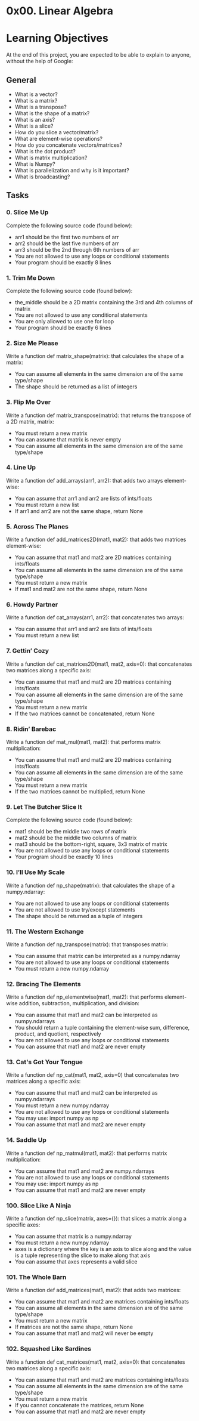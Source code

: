 # 0x00. Linear Algebra
# Learning Objectives
At the end of this project, you are expected to be able to explain to anyone, without the help of Google:

## General
* What is a vector?
* What is a matrix?
* What is a transpose?
* What is the shape of a matrix?
* What is an axis?
* What is a slice?
* How do you slice a vector/matrix?
* What are element-wise operations?
* How do you concatenate vectors/matrices?
* What is the dot product?
* What is matrix multiplication?
* What is Numpy?
* What is parallelization and why is it important?
* What is broadcasting?

## Tasks

### 0. Slice Me Up
Complete the following source code (found below):

* arr1 should be the first two numbers of arr
* arr2 should be the last five numbers of arr
* arr3 should be the 2nd through 6th numbers of arr
* You are not allowed to use any loops or conditional statements
* Your program should be exactly 8 lines

### 1. Trim Me Down
Complete the following source code (found below):

* the_middle should be a 2D matrix containing the 3rd and 4th columns of matrix
* You are not allowed to use any conditional statements
* You are only allowed to use one for loop
* Your program should be exactly 6 lines

### 2. Size Me Please
Write a function def matrix_shape(matrix): that calculates the shape of a matrix:

* You can assume all elements in the same dimension are of the same type/shape
* The shape should be returned as a list of integers

### 3. Flip Me Over
Write a function def matrix_transpose(matrix): that returns the transpose of a 2D matrix, matrix:

* You must return a new matrix
* You can assume that matrix is never empty
* You can assume all elements in the same dimension are of the same type/shape

### 4. Line Up
Write a function def add_arrays(arr1, arr2): that adds two arrays element-wise:

* You can assume that arr1 and arr2 are lists of ints/floats
* You must return a new list
* If arr1 and arr2 are not the same shape, return None

### 5. Across The Planes
Write a function def add_matrices2D(mat1, mat2): that adds two matrices element-wise:

* You can assume that mat1 and mat2 are 2D matrices containing ints/floats
* You can assume all elements in the same dimension are of the same type/shape
* You must return a new matrix
* If mat1 and mat2 are not the same shape, return None

### 6. Howdy Partner
Write a function def cat_arrays(arr1, arr2): that concatenates two arrays:

* You can assume that arr1 and arr2 are lists of ints/floats
* You must return a new list

### 7. Gettin’ Cozy
Write a function def cat_matrices2D(mat1, mat2, axis=0): that concatenates two matrices along a specific axis:

* You can assume that mat1 and mat2 are 2D matrices containing ints/floats
* You can assume all elements in the same dimension are of the same type/shape
* You must return a new matrix
* If the two matrices cannot be concatenated, return None

### 8. Ridin’ Barebac
Write a function def mat_mul(mat1, mat2): that performs matrix multiplication:

* You can assume that mat1 and mat2 are 2D matrices containing ints/floats
* You can assume all elements in the same dimension are of the same type/shape
* You must return a new matrix
* If the two matrices cannot be multiplied, return None

### 9. Let The Butcher Slice It
Complete the following source code (found below):

* mat1 should be the middle two rows of matrix
* mat2 should be the middle two columns of matrix
* mat3 should be the bottom-right, square, 3x3 matrix of matrix
* You are not allowed to use any loops or conditional statements
* Your program should be exactly 10 lines

### 10. I’ll Use My Scale
Write a function def np_shape(matrix): that calculates the shape of a numpy.ndarray:

* You are not allowed to use any loops or conditional statements
* You are not allowed to use try/except statements
* The shape should be returned as a tuple of integers

### 11. The Western Exchange
Write a function def np_transpose(matrix): that transposes matrix:

* You can assume that matrix can be interpreted as a numpy.ndarray
* You are not allowed to use any loops or conditional statements
* You must return a new numpy.ndarray

### 12. Bracing The Elements
Write a function def np_elementwise(mat1, mat2): that performs element-wise addition, subtraction, multiplication, and division:

* You can assume that mat1 and mat2 can be interpreted as numpy.ndarrays
* You should return a tuple containing the element-wise sum, difference, product, and quotient, respectively
* You are not allowed to use any loops or conditional statements
* You can assume that mat1 and mat2 are never empty

### 13. Cat's Got Your Tongue
Write a function def np_cat(mat1, mat2, axis=0) that concatenates two matrices along a specific axis:

* You can assume that mat1 and mat2 can be interpreted as numpy.ndarrays
* You must return a new numpy.ndarray
* You are not allowed to use any loops or conditional statements
* You may use: import numpy as np
* You can assume that mat1 and mat2 are never empty

### 14. Saddle Up
Write a function def np_matmul(mat1, mat2): that performs matrix multiplication:

* You can assume that mat1 and mat2 are numpy.ndarrays
* You are not allowed to use any loops or conditional statements
* You may use: import numpy as np
* You can assume that mat1 and mat2 are never empty

### 100. Slice Like A Ninja

Write a function def np_slice(matrix, axes={}): that slices a matrix along a specific axes:

* You can assume that matrix is a numpy.ndarray
* You must return a new numpy.ndarray
* axes is a dictionary where the key is an axis to slice along and the value is a tuple representing the slice to make along that axis
* You can assume that axes represents a valid slice

### 101. The Whole Barn

Write a function def add_matrices(mat1, mat2): that adds two matrices:

* You can assume that mat1 and mat2 are matrices containing ints/floats
* You can assume all elements in the same dimension are of the same type/shape
* You must return a new matrix
* If matrices are not the same shape, return None
* You can assume that mat1 and mat2 will never be empty

### 102. Squashed Like Sardines

Write a function def cat_matrices(mat1, mat2, axis=0): that concatenates two matrices along a specific axis:

* You can assume that mat1 and mat2 are matrices containing ints/floats
* You can assume all elements in the same dimension are of the same type/shape
* You must return a new matrix
* If you cannot concatenate the matrices, return None
* You can assume that mat1 and mat2 are never empty